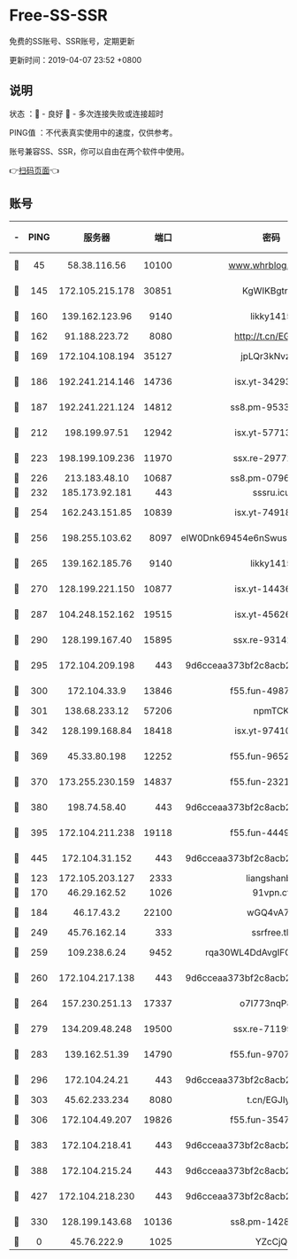 # Free-SS-SSR

免费的SS账号、SSR账号，定期更新

更新时间：2019-04-07 23:52 +0800

## 说明

状态     ：🙂 - 良好 🙁 - 多次连接失败或连接超时

PING值   ：不代表真实使用中的速度，仅供参考。

账号兼容SS、SSR，你可以自由在两个软件中使用。

👉[扫码页面](https://liesauer.github.io/Free-SS-SSR/)👈

## 账号

|-|PING|服务器|端口|密码|加密方式|区域|
|:----:|:----:|:-----:|-----:|:----:|:----:|:----:|
|🙂|45|58.38.116.56|10100|www.whrblog.online|aes-256-cfb|CN|
|🙂|145|172.105.215.178|30851|KgWIKBgtrjzT|aes-256-cfb|JP|
|🙂|160|139.162.123.96|9140|likky1415|aes-256-cfb|JP|
|🙂|162|91.188.223.72|8080|http://t.cn/EGJIyrl|rc4-md5|RU|
|🙂|169|172.104.108.194|35127|jpLQr3kNvzJG|aes-256-cfb|JP|
|🙂|186|192.241.214.146|14736|isx.yt-34293707|aes-256-cfb|US|
|🙂|187|192.241.221.124|14812|ss8.pm-95331690|aes-256-cfb|US|
|🙂|212|198.199.97.51|12942|isx.yt-57713725|aes-256-cfb|US|
|🙂|223|198.199.109.236|11970|ssx.re-29772885|aes-256-cfb|US|
|🙂|226|213.183.48.10|10687|ss8.pm-07968804|rc4-md5|RU|
|🙂|232|185.173.92.181|443|sssru.icu|rc4-md5|RU|
|🙂|254|162.243.151.85|10839|isx.yt-74918463|aes-256-cfb|US|
|🙂|256|198.255.103.62|8097|eIW0Dnk69454e6nSwuspv9DmS201tQ0D|aes-256-cfb|US|
|🙂|265|139.162.185.76|9140|likky1415|aes-256-cfb|DE|
|🙂|270|128.199.221.150|10877|isx.yt-14436623|aes-256-cfb|SG|
|🙂|287|104.248.152.162|19515|isx.yt-45626994|aes-256-cfb|SG|
|🙂|290|128.199.167.40|15895|ssx.re-93142240|aes-256-cfb|SG|
|🙂|295|172.104.209.198|443|9d6cceaa373bf2c8acb22e60b6a58be6|aes-256-cfb|US|
|🙂|300|172.104.33.9|13846|f55.fun-49871039|aes-256-cfb|SG|
|🙂|301|138.68.233.12|57206|npmTCK|rc4-md5|US|
|🙂|342|128.199.168.84|18418|isx.yt-97410665|aes-256-cfb|SG|
|🙂|369|45.33.80.198|12252|f55.fun-96521268|aes-256-cfb|US|
|🙂|370|173.255.230.159|14837|f55.fun-23212230|aes-256-cfb|US|
|🙂|380|198.74.58.40|443|9d6cceaa373bf2c8acb22e60b6a58be6|aes-256-cfb|US|
|🙂|395|172.104.211.238|19118|f55.fun-44497695|aes-256-cfb|US|
|🙂|445|172.104.31.152|443|9d6cceaa373bf2c8acb22e60b6a58be6|aes-256-cfb|US|
|🙂|123|172.105.203.127|2333|liangshanbo|chacha20|JP|
|🙂|170|46.29.162.52|1026|91vpn.cf|rc4-md5|RU|
|🙂|184|46.17.43.2|22100|wGQ4vA7D|aes-256-gcm|RU|
|🙂|249|45.76.162.14|333|ssrfree.tk|rc4|SG|
|🙂|259|109.238.6.24|9452|rqa30WL4DdAvgIFG6Fs3znzTa|aes-256-cfb|FR|
|🙂|260|172.104.217.138|443|9d6cceaa373bf2c8acb22e60b6a58be6|aes-256-cfb|US|
|🙂|264|157.230.251.13|17337|o7I773nqP8ug|aes-256-cfb|SG|
|🙂|279|134.209.48.248|19500|ssx.re-71199859|aes-256-cfb|US|
|🙂|283|139.162.51.39|14790|f55.fun-97070038|aes-256-cfb|SG|
|🙂|296|172.104.24.21|443|9d6cceaa373bf2c8acb22e60b6a58be6|aes-256-cfb|US|
|🙂|303|45.62.233.234|8080|t.cn/EGJIyrl|rc4-md5|CA|
|🙂|306|172.104.49.207|19826|f55.fun-35476312|aes-256-cfb|SG|
|🙂|383|172.104.218.41|443|9d6cceaa373bf2c8acb22e60b6a58be6|aes-256-cfb|US|
|🙂|388|172.104.215.24|443|9d6cceaa373bf2c8acb22e60b6a58be6|aes-256-cfb|US|
|🙂|427|172.104.218.230|443|9d6cceaa373bf2c8acb22e60b6a58be6|aes-256-cfb|US|
|🙁|330|128.199.143.68|10136|ss8.pm-14281446|aes-256-cfb|SG|
|🙁|0|45.76.222.9|1025|YZcCjQ|rc4-md5|JP|
